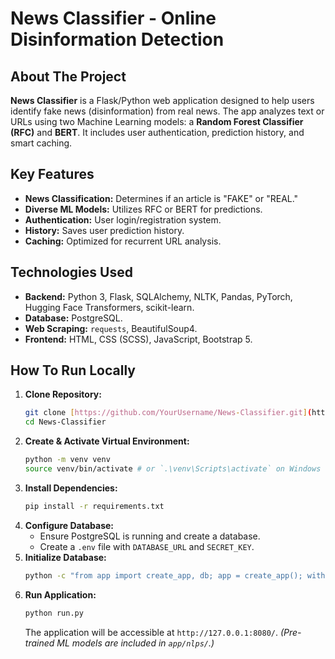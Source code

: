 # News Classifier - Online Disinformation Detection

## About The Project

**News Classifier** is a Flask/Python web application designed to help users identify fake news (disinformation) from real news. The app analyzes text or URLs using two Machine Learning models: a **Random Forest Classifier (RFC)** and **BERT**. It includes user authentication, prediction history, and smart caching.

## Key Features

* **News Classification:** Determines if an article is "FAKE" or "REAL."
* **Diverse ML Models:** Utilizes RFC or BERT for predictions.
* **Authentication:** User login/registration system.
* **History:** Saves user prediction history.
* **Caching:** Optimized for recurrent URL analysis.

## Technologies Used

* **Backend:** Python 3, Flask, SQLAlchemy, NLTK, Pandas, PyTorch, Hugging Face Transformers, scikit-learn.
* **Database:** PostgreSQL.
* **Web Scraping:** `requests`, BeautifulSoup4.
* **Frontend:** HTML, CSS (SCSS), JavaScript, Bootstrap 5.

## How To Run Locally

1.  **Clone Repository:**
    ```bash
    git clone [https://github.com/YourUsername/News-Classifier.git](https://github.com/YourUsername/News-Classifier.git)
    cd News-Classifier
    ```
2.  **Create & Activate Virtual Environment:**
    ```bash
    python -m venv venv
    source venv/bin/activate # or `.\venv\Scripts\activate` on Windows
    ```
3.  **Install Dependencies:**
    ```bash
    pip install -r requirements.txt
    ```
4.  **Configure Database:**
    * Ensure PostgreSQL is running and create a database.
    * Create a `.env` file with `DATABASE_URL` and `SECRET_KEY`.
5.  **Initialize Database:**
    ```bash
    python -c "from app import create_app, db; app = create_app(); with app.app_context(): db.create_all()"
    ```
6.  **Run Application:**
    ```bash
    python run.py
    ```
    The application will be accessible at `http://127.0.0.1:8080/`.
    *(Pre-trained ML models are included in `app/nlps/`.)*
